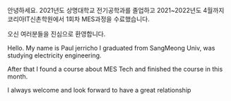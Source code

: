 안녕하세요. 2021년도 상명대학교 전기공학과를 졸업하고
2021~2022년도 4월까지 코리아IT신촌학원에서 1회차 MES과정을 수료했습니다.

오신 여러분들을 진심으로 환영합니다.

Hello. My name is Paul jerricho
I graduated from SangMeong Univ, was studying electricity engineering.

After that I found a course about MES Tech and finished the course in this month.

I always welcome and look forward to have a great relationship 
